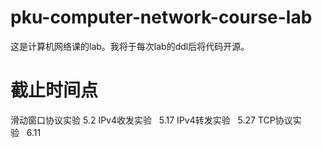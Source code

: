 # pku-computer-network-course-lab

这是计算机网络课的lab。我将于每次lab的ddl后将代码开源。

# 截止时间点
滑动窗口协议实验 5.2
IPv4收发实验   5.17
IPv4转发实验   5.27
TCP协议实验   6.11
